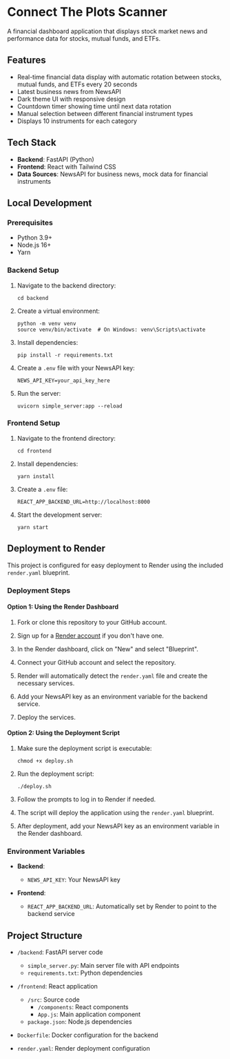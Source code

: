 # Connect The Plots Scanner

A financial dashboard application that displays stock market news and performance data for stocks, mutual funds, and ETFs.

## Features

- Real-time financial data display with automatic rotation between stocks, mutual funds, and ETFs every 20 seconds
- Latest business news from NewsAPI
- Dark theme UI with responsive design
- Countdown timer showing time until next data rotation
- Manual selection between different financial instrument types
- Displays 10 instruments for each category

## Tech Stack

- **Backend**: FastAPI (Python)
- **Frontend**: React with Tailwind CSS
- **Data Sources**: NewsAPI for business news, mock data for financial instruments

## Local Development

### Prerequisites

- Python 3.9+
- Node.js 16+
- Yarn

### Backend Setup

1. Navigate to the backend directory:
   ```
   cd backend
   ```

2. Create a virtual environment:
   ```
   python -m venv venv
   source venv/bin/activate  # On Windows: venv\Scripts\activate
   ```

3. Install dependencies:
   ```
   pip install -r requirements.txt
   ```

4. Create a `.env` file with your NewsAPI key:
   ```
   NEWS_API_KEY=your_api_key_here
   ```

5. Run the server:
   ```
   uvicorn simple_server:app --reload
   ```

### Frontend Setup

1. Navigate to the frontend directory:
   ```
   cd frontend
   ```

2. Install dependencies:
   ```
   yarn install
   ```

3. Create a `.env` file:
   ```
   REACT_APP_BACKEND_URL=http://localhost:8000
   ```

4. Start the development server:
   ```
   yarn start
   ```

## Deployment to Render

This project is configured for easy deployment to Render using the included `render.yaml` blueprint.

### Deployment Steps

#### Option 1: Using the Render Dashboard

1. Fork or clone this repository to your GitHub account.

2. Sign up for a [Render account](https://render.com/) if you don't have one.

3. In the Render dashboard, click on "New" and select "Blueprint".

4. Connect your GitHub account and select the repository.

5. Render will automatically detect the `render.yaml` file and create the necessary services.

6. Add your NewsAPI key as an environment variable for the backend service.

7. Deploy the services.

#### Option 2: Using the Deployment Script

1. Make sure the deployment script is executable:
   ```
   chmod +x deploy.sh
   ```

2. Run the deployment script:
   ```
   ./deploy.sh
   ```

3. Follow the prompts to log in to Render if needed.

4. The script will deploy the application using the `render.yaml` blueprint.

5. After deployment, add your NewsAPI key as an environment variable in the Render dashboard.

### Environment Variables

- **Backend**:
  - `NEWS_API_KEY`: Your NewsAPI key

- **Frontend**:
  - `REACT_APP_BACKEND_URL`: Automatically set by Render to point to the backend service

## Project Structure

- `/backend`: FastAPI server code
  - `simple_server.py`: Main server file with API endpoints
  - `requirements.txt`: Python dependencies

- `/frontend`: React application
  - `/src`: Source code
    - `/components`: React components
    - `App.js`: Main application component
  - `package.json`: Node.js dependencies

- `Dockerfile`: Docker configuration for the backend
- `render.yaml`: Render deployment configuration
